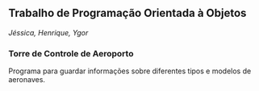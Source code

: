 ## Trabalho de Programação Orientada à Objetos

 _Jéssica, Henrique, Ygor_

### ****Torre de Controle de Aeroporto****
Programa para guardar informações sobre diferentes tipos e modelos de aeronaves.